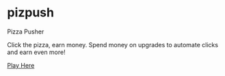 # pizpush
 Pizza Pusher

 Click the pizza, earn money.
 Spend money on upgrades to automate clicks and earn even more!

<a href="https://dancocreative.com/pizza/index.html">Play Here</a>
